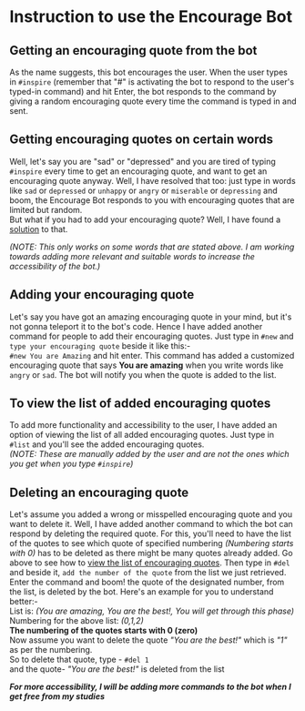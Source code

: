 # **Instruction to use the Encourage Bot**

## Getting an encouraging quote from the bot

As the name suggests, this bot encourages the user. When the user types in `#inspire` (remember that "#" is activating the bot to respond to the user's typed-in command) and hit Enter, the bot responds to the command by giving a random encouraging quote every time the command is typed in and sent.


## Getting encouraging quotes on certain words

Well, let's say you are "sad" or "depressed" and you are tired of typing `#inspire` every time to get an encouraging quote, and want to get an encouraging quote anyway. Well, I have resolved that too: just type in words like `sad` or `depressed` or `unhappy` or `angry` or `miserable` or `depressing` and boom, the Encourage Bot responds to you with encouraging quotes that are limited but random. <br/>
But what if you had to add your encouraging quote? Well, I have found a [solution](https://github.com/kb0207/Encourage-bot_instructions/blob/main/README.md#adding-your-own-encouraging-quote) to that. <br/>

_(NOTE: This only works on some words that are stated above. I am working towards adding more relevant and suitable words to increase the accessibility of the bot.)_

## Adding your encouraging quote

Let's say you have got an amazing encouraging quote in your mind, but it's not gonna teleport it to the bot's code. Hence I have added another command for people to add their encouraging quotes. Just type in `#new` and `type your encouraging quote` beside it like this:- <br/>
`#new You are Amazing` and hit enter. This command has added a customized encouraging quote that says **You are amazing** when you write words like `angry` or `sad`. The bot will notify you when the quote is added to the list. 

## To view the list of added encouraging quotes 

To add more functionality and accessibility to the user, I have added an option of viewing the list of all added encouraging quotes. Just type in `#list` and you'll see the added encouraging quotes. <br/>
_(NOTE: These are manually added by the user and are not the ones which you get when you type `#inspire`)_

## Deleting an encouraging quote

Let's assume you added a wrong or misspelled encouraging quote and you want to delete it. Well, I have added another command to which the bot can respond by deleting the required quote. For this, you'll need to have the list of the quotes to see which quote of specified numbering _(Numbering starts with 0)_ has to be deleted as there might be many quotes already added. Go above to see how to [view the list of encouraging quotes](https://github.com/kb0207/Encourage-bot_instructions/blob/main/README.md#to-view-the-list-of-added-encouraging-quotes). Then type in `#del` and beside it, `add the number of the quote` from the list we just retrieved. Enter the command and boom! the quote of the designated number, from the list, is deleted by the bot. Here's an example for you to understand better:- <br/>
List is:
*(You are amazing, You are the best!, You will get through this phase)* <br/>
Numbering for the above list: *(0,1,2)* <br/>
**The numbering of the quotes starts with 0 (zero)** <br/>
Now assume you want to delete the quote *"You are the best!"* which is *"1"* as per the numbering.<br/> 
So to delete that quote, type - `#del 1` <br/>
and the quote- *"You are the best!"* is deleted from the list
<br/>

***For more accessibility, I will be adding more commands to the bot when I get free from my studies***
